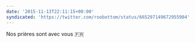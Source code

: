 ```yaml
---
date: '2015-11-13T22:11:15+00:00'
syndicated: 'https://twitter.com/roobottom/status/665297149672955904'
---
```

Nos prières sont avec vous 🇫🇷

